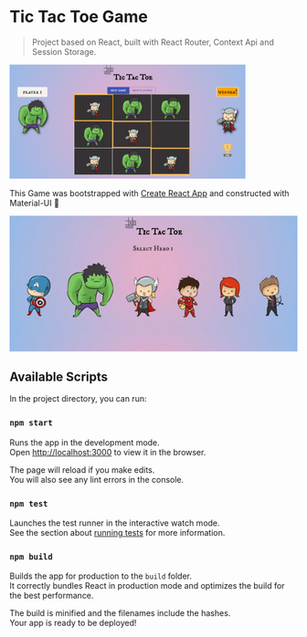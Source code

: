 # Tic Tac Toe Game

> Project based on React, built with React Router, Context Api and Session Storage.

 <img src="public/game-img.png" height="200" alt="Screenshot"/>

This Game was bootstrapped with [Create React App](https://github.com/facebook/create-react-app) and constructed with Material-UI 🔨

![Tic Tac Toe Game Demo](public/demo.gif)

## Available Scripts

In the project directory, you can run:

### `npm start`

Runs the app in the development mode.<br />
Open [http://localhost:3000](http://localhost:3000) to view it in the browser.

The page will reload if you make edits.<br />
You will also see any lint errors in the console.

### `npm test`

Launches the test runner in the interactive watch mode.<br />
See the section about [running tests](https://facebook.github.io/create-react-app/docs/running-tests) for more information.

### `npm build`

Builds the app for production to the `build` folder.<br />
It correctly bundles React in production mode and optimizes the build for the best performance.

The build is minified and the filenames include the hashes.<br />
Your app is ready to be deployed!
